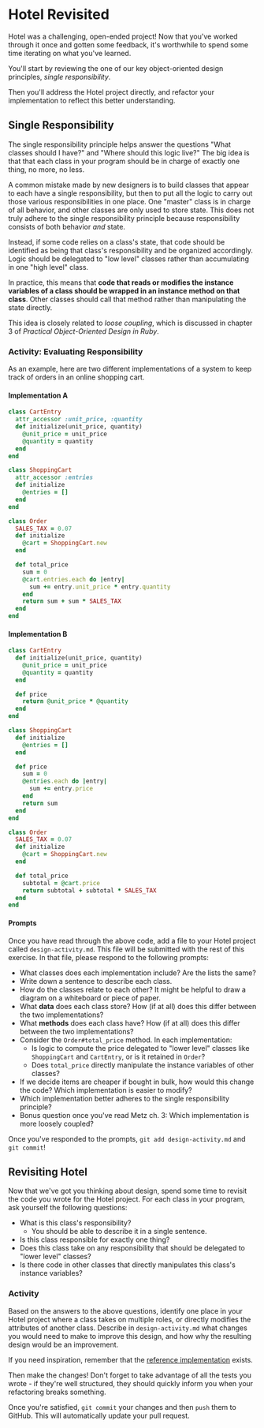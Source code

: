 # Hotel Revisited

Hotel was a challenging, open-ended project! Now that you've worked through it once and gotten some feedback, it's worthwhile to spend some time iterating on what you've learned.

You'll start by reviewing the one of our key object-oriented design principles, _single responsibility_.

Then you'll address the Hotel project directly, and refactor your implementation to reflect this better understanding.

## Single Responsibility

The single responsibility principle helps answer the questions "What classes should I have?" and "Where should this logic live?" The big idea is that that each class in your program should be in charge of exactly one thing, no more, no less.

A common mistake made by new designers is to build classes that appear to each have a single responsibility, but then to put all the logic to carry out those various responsibilities in one place. One "master" class is in charge of all behavior, and other classes are only used to store state. This does not truly adhere to the single responsibility principle because responsibility consists of both behavior _and_ state.

Instead, if some code relies on a class's state, that code should be identified as being that class's responsibility and be organized accordingly. Logic should be delegated to "low level" classes rather than accumulating in one "high level" class.

In practice, this means that **code that reads or modifies the instance variables of a class should be wrapped in an instance method on that class**. Other classes should call that method rather than manipulating the state directly.

This idea is closely related to _loose coupling_, which is discussed in chapter 3 of _Practical Object-Oriented Design in Ruby_.

### Activity: Evaluating Responsibility

As an example, here are two different implementations of a system to keep track of orders in an online shopping cart.

#### Implementation A

```ruby
class CartEntry
  attr_accessor :unit_price, :quantity
  def initialize(unit_price, quantity)
    @unit_price = unit_price
    @quantity = quantity
  end
end

class ShoppingCart
  attr_accessor :entries
  def initialize
    @entries = []
  end
end

class Order
  SALES_TAX = 0.07
  def initialize
    @cart = ShoppingCart.new
  end

  def total_price
    sum = 0
    @cart.entries.each do |entry|
      sum += entry.unit_price * entry.quantity
    end
    return sum + sum * SALES_TAX
  end
end
```

#### Implementation B

```ruby
class CartEntry
  def initialize(unit_price, quantity)
    @unit_price = unit_price
    @quantity = quantity
  end

  def price
    return @unit_price * @quantity
  end
end

class ShoppingCart
  def initialize
    @entries = []
  end

  def price
    sum = 0
    @entries.each do |entry|
      sum += entry.price
    end
    return sum
  end
end

class Order
  SALES_TAX = 0.07
  def initialize
    @cart = ShoppingCart.new
  end

  def total_price
    subtotal = @cart.price
    return subtotal + subtotal * SALES_TAX
  end
end
```

#### Prompts

Once you have read through the above code, add a file to your Hotel project called `design-activity.md`. This file will be submitted with the rest of this exercise. In that file, please respond to the following prompts:

- What classes does each implementation include? Are the lists the same?
- Write down a sentence to describe each class.
- How do the classes relate to each other? It might be helpful to draw a diagram on a whiteboard or piece of paper.
- What **data** does each class store? How (if at all) does this differ between the two implementations?
- What **methods** does each class have? How (if at all) does this differ between the two implementations?
- Consider the `Order#total_price` method. In each implementation:
    - Is logic to compute the price delegated to "lower level" classes like `ShoppingCart` and `CartEntry`, or is it retained in `Order`?
    - Does `total_price` directly manipulate the instance variables of other classes?
- If we decide items are cheaper if bought in bulk, how would this change the code? Which implementation is easier to modify?
- Which implementation better adheres to the single responsibility principle?
- Bonus question once you've read Metz ch. 3: Which implementation is more loosely coupled?

Once you've responded to the prompts, `git add design-activity.md` and `git commit`!

## Revisiting Hotel

Now that we've got you thinking about design, spend some time to revisit the code you wrote for the Hotel project. For each class in your program, ask yourself the following questions:
- What is this class's responsibility?
    - You should be able to describe it in a single sentence.
- Is this class responsible for exactly one thing?
- Does this class take on any responsibility that should be delegated to "lower level" classes?
- Is there code in other classes that directly manipulates this class's instance variables?

### Activity

Based on the answers to the above questions, identify one place in your Hotel project where a class takes on multiple roles, or directly modifies the attributes of another class. Describe in `design-activity.md` what changes you would need to make to improve this design, and how why the resulting design would be an improvement.

If you need inspiration, remember that the [reference implementation](https://github.com/droberts-ada/hotel/tree/dpr/solution) exists.

Then make the changes! Don't forget to take advantage of all the tests you wrote - if they're well structured, they should quickly inform you when your refactoring breaks something.

Once you're satisfied, `git commit` your changes and then `push` them to GitHub. This will automatically update your pull request.
